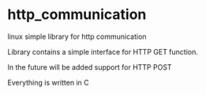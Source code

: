 http_communication
==================

linux simple library for http communication

Library contains a simple interface for HTTP GET function.

In the future will be added support for HTTP POST

Everything is written in C
